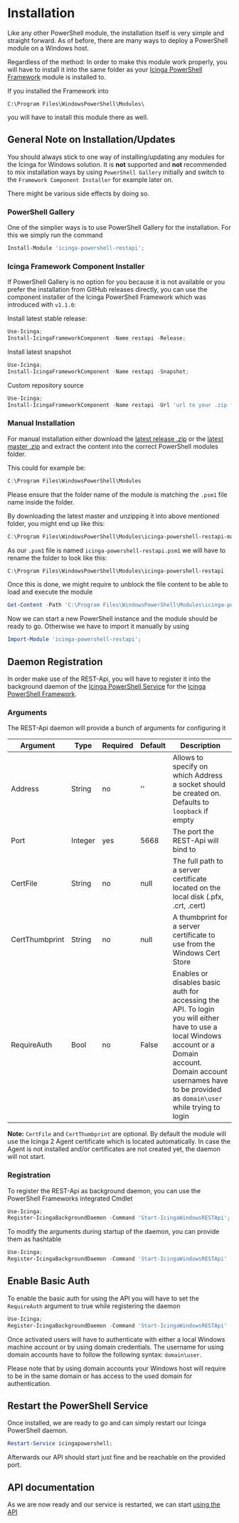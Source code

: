# Installation

Like any other PowerShell module, the installation itself is very simple and straight forward. As of before, there are many ways to deploy a PowerShell module on a Windows host.

Regardless of the method: In order to make this module work properly, you will have to install it into the same folder as your [Icinga PowerShell Framework](https://icinga.com/docs/windows) module is installed to.

If you installed the Framework into

```text
C:\Program Files\WindowsPowerShell\Modules\
```

you will have to install this module there as well.

## General Note on Installation/Updates

You should always stick to one way of installing/updating any modules for the Icinga for Windows solution. It is **not** supported and **not** recommended to mix installation ways by using `PowerShell Gallery` initially and switch to the `Framework Component Installer` for example later on.

There might be various side effects by doing so.

### PowerShell Gallery

One of the simplier ways is to use PowerShell Gallery for the installation. For this we simply run the command

```powershell
Install-Module 'icinga-powershell-restapi';
```

### Icinga Framework Component Installer

If PowerShell Gallery is no option for you because it is not available or you prefer the installation from GitHub releases directly, you can use the component installer of the Icinga PowerShell Framework which was introduced with `v1.1.0`:

Install latest stable release:

```powershell
Use-Icinga;
Install-IcingaFrameworkComponent -Name restapi -Release;
```

Install latest snapshot

```powershell
Use-Icinga;
Install-IcingaFrameworkComponent -Name restapi -Snapshot;
```

Custom repository source

```powershell
Use-Icinga;
Install-IcingaFrameworkComponent -Name restapi -Url 'url to your .zip file';
```

### Manual Installation

For manual installation either download the [latest release .zip](https://github.com/Icinga/icinga-powershell-restapi/releases) or the [latest master .zip](https://github.com/Icinga/icinga-powershell-restapi) and extract the content into the correct PowerShell modules folder.

This could for example be:

```powershell
C:\Program Files\WindowsPowerShell\Modules
```

Please ensure that the folder name of the module is matching the `.psm1` file name inside the folder.

By downloading the latest master and unzipping it into above mentioned folder, you might end up like this:

```powershell
C:\Program Files\WindowsPowerShell\Modules\icinga-powershell-restapi-master
```

As our `.psm1` file is named `icinga-powershell-restapi.psm1` we will have to rename the folder to look like this:

```powershell
C:\Program Files\WindowsPowerShell\Modules\icinga-powershell-restapi
```

Once this is done, we might require to unblock the file content to be able to load and execute the module

```powershell
Get-Content -Path 'C:\Program Files\WindowsPowerShell\Modules\icinga-powershell-restapi' -Recurse | Unblock-File;
```

Now we can start a new PowerShell instance and the module should be ready to go. Otherwise we have to import it manually by using

```powershell
Import-Module 'icinga-powershell-restapi';
```

## Daemon Registration

In order make use of the REST-Api, you will have to register it into the background daemon of the [Icinga PowerShell Service](https://icinga.com/docs/windows/latest/service)  for the [Icinga PowerShell Framework](https://icinga.com/docs/windows).

### Arguments

The REST-Api daemon will provide a bunch of arguments for configuring it

| Argument       | Type    | Required | Default | Description |
| ---            | ---     | ---      | ---     | ---         |
| Address        | String  | no       | ''      | Allows to specify on which Address a socket should be created on. Defaults to `loopback` if empty
| Port           | Integer | yes      | 5668    | The port the REST-Api will bind to |
| CertFile       | String  | no       | null    | The full path to a server certificate located on the local disk (.pfx, .crt, .cert) |
| CertThumbprint | String  | no       | null    | A thumbprint for a server certificate to use from the Windows Cert Store |
| RequireAuth    | Bool    | no       | False    | Enables or disables basic auth for accessing the API. To login you will either have to use a local Windows account or a Domain account. Domain account usernames have to be provided as `domain\user` while trying to login |

**Note:** `CertFile` and `CertThumbprint` are optional. By default the module will use the Icinga 2 Agent certificate which is located automatically. In case the Agent is not installed and/or certificates are not created yet, the daemon will not start.

### Registration

To register the REST-Api as background daemon, you can use the PowerShell Frameworks integrated Cmdlet

```powershell
Use-Icinga;
Register-IcingaBackgroundDaemon -Command 'Start-IcingaWindowsRESTApi';
```

To modify the arguments during startup of the daemon, you can provide them as hashtable

```powershell
Use-Icinga;
Register-IcingaBackgroundDaemon -Command 'Start-IcingaWindowsRESTApi' -Arguments @{ '-Port' = 5669; '-CertFile' = 'path/to/your/cert/file' };
```

## Enable Basic Auth

To enable the basic auth for using the API you will have to set the `RequireAuth` argument to true while registering the daemon

```powershell
Use-Icinga;
Register-IcingaBackgroundDaemon -Command 'Start-IcingaWindowsRESTApi' -Arguments @{ '-RequireAuth' = $TRUE };
```

Once activated users will have to authenticate with either a local Windows machine account or by using domain credentials. The username for using domain accounts have to follow the following syntax: `domain\user`.

Please note that by using domain accounts your Windows host will require to be in the same domain or has access to the used domain for authentication.

## Restart the PowerShell Service

Once installed, we are ready to go and can simply restart our Icinga PowerShell daemon.

```powershell
Restart-Service icingapowershell;
```

Afterwards our API should start just fine and be reachable on the provided port.

## API documentation

As we are now ready and our service is restarted, we can start [using the API](03-API-Documentation.md)
